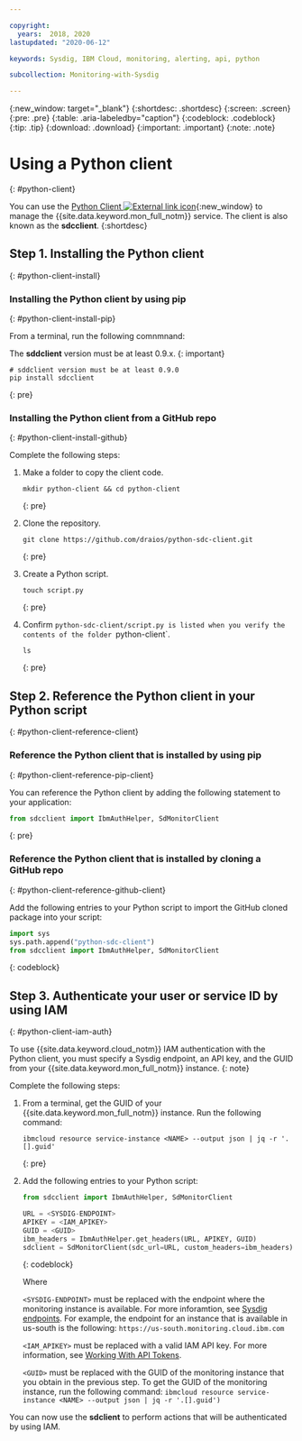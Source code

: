 ```yaml
---

copyright:
  years:  2018, 2020
lastupdated: "2020-06-12"

keywords: Sysdig, IBM Cloud, monitoring, alerting, api, python

subcollection: Monitoring-with-Sysdig

---
```


{:new_window: target="_blank"}
{:shortdesc: .shortdesc}
{:screen: .screen}
{:pre: .pre}
{:table: .aria-labeledby="caption"}
{:codeblock: .codeblock}
{:tip: .tip}
{:download: .download}
{:important: .important}
{:note: .note}


# Using a Python client
{: #python-client}

You can use the [Python Client ![External link icon](../../icons/launch-glyph.svg "External link icon")](https://github.com/draios/python-sdc-client){:new_window} to manage the {{site.data.keyword.mon_full_notm}} service. The client is also known as the **sdcclient**.
{:shortdesc}


## Step 1. Installing the Python client
{: #python-client-install}


### Installing the Python client by using pip
{: #python-client-install-pip}

From a terminal, run the following comnmnand:

The **sddclient** version must be at least 0.9.x.
{: important}

```shell
# sddclient version must be at least 0.9.0
pip install sdcclient
```
{: pre}


### Installing the Python client from a GitHub repo
{: #python-client-install-github}

Complete the following steps:

1. Make a folder to copy the client code.

    ```shell
    mkdir python-client && cd python-client
    ```
    {: pre}

2. Clone the repository.

    ```shell
    git clone https://github.com/draios/python-sdc-client.git
    ```
    {: pre}

3. Create a Python script.

    ```shell
    touch script.py
    ```
    {: pre}

4. Confirm `python-sdc-client/script.py is listed when you verify the contents of the folder `python-client`.

    ```shell
    ls
    ```
    {: pre}


## Step 2. Reference the Python client in your Python script
{: #python-client-reference-client}
    
### Reference the Python client that is installed by using pip
{: #python-client-reference-pip-client}

You can reference the Python client by adding the following statement to your application:

```python
from sdcclient import IbmAuthHelper, SdMonitorClient
```
{: pre}


### Reference the Python client that is installed by cloning a GitHub repo
{: #python-client-reference-github-client}

Add the following entries to your Python script to import the GitHub cloned package into your script:

```python
import sys
sys.path.append("python-sdc-client")
from sdcclient import IbmAuthHelper, SdMonitorClient
```
{: codeblock}


## Step 3. Authenticate your user or service ID by using IAM
{: #python-client-iam-auth}

To use {{site.data.keyword.cloud_notm}} IAM authentication with the Python client, you must specify a Sysdig endpoint, an API key, and the GUID from your {{site.data.keyword.mon_full_notm}} instance.
{: note}

Complete the following steps:

1. From a terminal, get the GUID of your {{site.data.keyword.mon_full_notm}} instance. Run the following command:

    ```
    ibmcloud resource service-instance <NAME> --output json | jq -r '.[].guid'
    ```
    {: pre}

2. Add the following entries to your Python script:

    ```python
    from sdcclient import IbmAuthHelper, SdMonitorClient

    URL = <SYSDIG-ENDPOINT>
    APIKEY = <IAM_APIKEY>
    GUID = <GUID>
    ibm_headers = IbmAuthHelper.get_headers(URL, APIKEY, GUID)
    sdclient = SdMonitorClient(sdc_url=URL, custom_headers=ibm_headers)
    ```
    {: codeblock}

    Where

    `<SYSDIG-ENDPOINT>` must be replaced with the endpoint where the monitoring instance is available. For more inforamtion, see [Sysdig endpoints](/docs/Monitoring-with-Sysdig?topic=Monitoring-with-Sysdig-endpoints#endpoints_sysdig). For example, the endpoint for an instance that is available in us-south is the following: `https://us-south.monitoring.cloud.ibm.com`

    `<IAM_APIKEY>` must be replaced with a valid IAM API key. For more information, see [Working With API Tokens](/docs/Monitoring-with-Sysdig?topic=Sysdig-api_token#api_token_get).

    `<GUID>` must be replaced with the GUID of the monitoring instance that you obtain in the previous step. To get the GUID of the monitoring instance, run the following command: `ibmcloud resource service-instance <NAME> --output json | jq -r '.[].guid')`


You can now use the **sdclient** to perform actions that will be authenticated by using IAM.





